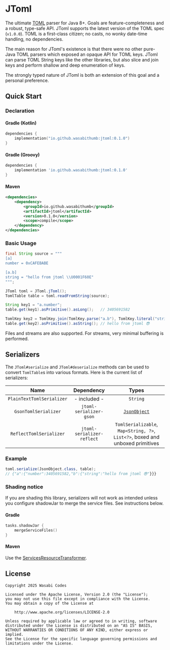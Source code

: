 # JToml
The ultimate [TOML](https://toml.io/en/v1.0.0) parser for Java 8+.
Goals are feature-completeness and a robust, type-safe API.
JToml supports the latest version of the TOML spec (``v1.0.0``).
TOML is a first-class citizen; no casts, no wonky date-time handling,
no dependencies.

The main reason for JToml's existence is that there were no other pure-Java TOML
parsers which exposed an opaque API for TOML keys. JToml can parse TOML String keys like the other libraries, but also slice and join keys and perform shallow and deep enumeration of keys.

The strongly typed nature of JToml is both an extension of this goal and a personal preference.

## Quick Start
### Declaration
#### Gradle (Kotlin)
```kotlin
dependencies {
    implementation("io.github.wasabithumb:jtoml:0.1.0")
}
```

#### Gradle (Groovy)
```groovy
dependencies {
    implementation 'io.github.wasabithumb:jtoml:0.1.0'
}
```

#### Maven
```xml
<dependencies>
    <dependency>
        <groupId>io.github.wasabithumb</groupId>
        <artifactId>jtoml</artifactId>
        <version>0.1.0</version>
        <scope>compile</scope>
    </dependency>
</dependencies>
```

### Basic Usage
```java
final String source = """
[a]
number = 0xCAFEBABE

[a.b]
string = "hello from jtoml \\U0001F60E"
""";

JToml toml = JToml.jToml();
TomlTable table = toml.readFromString(source);

String key1 = "a.number";
table.get(key1).asPrimitive().asLong();   // 3405691582

TomlKey key2 = TomlKey.join(TomlKey.parse("a.b"), TomlKey.literal("string"));
table.get(key2).asPrimitive().asString(); // hello from jtoml 😎
```
Files and streams are also supported. For streams, very minimal buffering is
performed.

## Serializers
The ``JToml#serialize`` and ``JToml#deserialize`` methods can be used to
convert ``TomlTable``s into various formats. Here is the current list of
serializers:

| Name | Dependency | Types |
| :-: | :-: | :-: |
| ``PlainTextTomlSerializer`` | - included - | ``String`` |
| ``GsonTomlSerializer`` | ``jtoml-serializer-gson`` | [``JsonObject``](https://javadoc.io/doc/com.google.code.gson/gson/latest/com.google.gson/com/google/gson/JsonObject.html) |
| ``ReflectTomlSerializer`` | ``jtoml-serializer-reflect`` | ``TomlSerializable``, ``Map<String, ?>``, ``List<?>``, boxed and unboxed primitives

### Example
```java
toml.serialize(JsonObject.class, table);
// {"a":{"number":3405691582,"b":{"string":"hello from jtoml 😎"}}}
```

### Shading notice
If you are shading this library, serializers will not work as intended unless
you configure shadowJar to merge the service files. See instructions below.

#### Gradle
```kotlin
tasks.shadowJar {
    mergeServiceFiles()
}
```

#### Maven
Use the [ServicesResourceTransformer](https://maven.apache.org/plugins/maven-shade-plugin/examples/resource-transformers.html#ServicesResourceTransformer).

## License
```text
Copyright 2025 Wasabi Codes

Licensed under the Apache License, Version 2.0 (the "License");
you may not use this file except in compliance with the License.
You may obtain a copy of the License at

    http://www.apache.org/licenses/LICENSE-2.0

Unless required by applicable law or agreed to in writing, software
distributed under the License is distributed on an "AS IS" BASIS,
WITHOUT WARRANTIES OR CONDITIONS OF ANY KIND, either express or implied.
See the License for the specific language governing permissions and
limitations under the License.
```